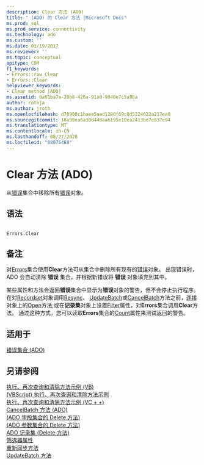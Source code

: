 ```yaml
---
description: Clear 方法 (ADO)
title: " (ADO) 的 Clear 方法 |Microsoft Docs"
ms.prod: sql
ms.prod_service: connectivity
ms.technology: ado
ms.custom: ''
ms.date: 01/19/2017
ms.reviewer: ''
ms.topic: conceptual
apitype: COM
f1_keywords:
- Errors::raw_Clear
- Errors::Clear
helpviewer_keywords:
- Clear method [ADO]
ms.assetid: 0a61ba7a-20b8-426a-91a0-9040e7c5a98a
author: rothja
ms.author: jroth
ms.openlocfilehash: d78980c1baee5aed1280f69c0d5224622a217ea0
ms.sourcegitcommit: 18a98ea6a30d448aa6195e10ea2413be7e837e94
ms.translationtype: MT
ms.contentlocale: zh-CN
ms.lasthandoff: 08/27/2020
ms.locfileid: "88975468"
---
```

# <a name="clear-method-ado"></a>Clear 方法 (ADO)
从[错误](./errors-collection-ado.md)集合中移除所有[错误](./error-object.md)对象。  
  
## <a name="syntax"></a>语法  
  
```  
  
Errors.Clear  
```  
  
## <a name="remarks"></a>备注  
 对[Errors](./errors-collection-ado.md)集合使用**Clear**方法可从集合中删除所有现有的[错误](./error-object.md)对象。 出现错误时，ADO 会自动清除 **错误** 集合，并根据新错误将 **错误** 对象填充到其中。  
  
 某些属性和方法会返回**错误**集合中显示为**错误**对象的警告，但不会停止执行程序。 在对[Recordset](./recordset-object-ado.md)对象调用[Resync](./resync-method.md)、 [UpdateBatch](./updatebatch-method.md)或[CancelBatch](./cancelbatch-method-ado.md)方法之前，[连接](./connection-object-ado.md)对象上的[Open](./open-method-ado-connection.md)方法;或在**记录集**对象上设置[Filter](./filter-property.md)属性，对**Errors**集合调用**Clear**方法。 通过这种方式，您可以读取**Errors**集合的[Count](./count-property-ado.md)属性来测试返回的警告。  
  
## <a name="applies-to"></a>适用于  
 [错误集合 (ADO)](./errors-collection-ado.md)  
  
## <a name="see-also"></a>另请参阅  
 [执行、再次查询和清除方法示例 (VB) ](./execute-requery-and-clear-methods-example-vb.md)   
 [ (VBScript) 执行、再次查询和清除方法示例 ](./execute-requery-and-clear-methods-example-vbscript.md)   
 [执行、再次查询和清除方法示例 (VC + +) ](./execute-requery-and-clear-methods-example-vc.md)   
 [CancelBatch 方法 (ADO) ](./cancelbatch-method-ado.md)   
 [ (ADO 字段集合的 Delete 方法) ](./delete-method-ado-fields-collection.md)   
 [ (ADO 参数集合的 Delete 方法) ](./delete-method-ado-parameters-collection.md)   
 [ADO 记录集 (Delete 方法) ](./delete-method-ado-recordset.md)   
 [筛选器属性](./filter-property.md)   
 [重新同步方法](./resync-method.md)   
 [UpdateBatch 方法](./updatebatch-method.md)